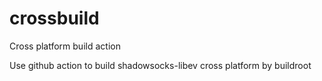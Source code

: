 # crossbuild
Cross platform build action

Use github action to build shadowsocks-libev cross platform by buildroot
